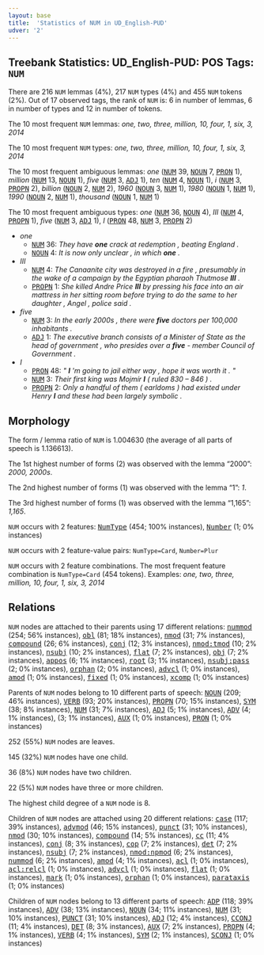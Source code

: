 ```yaml
---
layout: base
title:  'Statistics of NUM in UD_English-PUD'
udver: '2'
---
```


## Treebank Statistics: UD_English-PUD: POS Tags: `NUM`

There are 216 `NUM` lemmas (4%), 217 `NUM` types (4%) and 455 `NUM` tokens (2%).
Out of 17 observed tags, the rank of `NUM` is: 6 in number of lemmas, 6 in number of types and 12 in number of tokens.

The 10 most frequent `NUM` lemmas: <em>one, two, three, million, 10, four, 1, six, 3, 2014</em>

The 10 most frequent `NUM` types:  <em>one, two, three, million, 10, four, 1, six, 3, 2014</em>

The 10 most frequent ambiguous lemmas: <em>one</em> (<tt><a href="en_pud-pos-NUM.html">NUM</a></tt> 39, <tt><a href="en_pud-pos-NOUN.html">NOUN</a></tt> 7, <tt><a href="en_pud-pos-PRON.html">PRON</a></tt> 1), <em>million</em> (<tt><a href="en_pud-pos-NUM.html">NUM</a></tt> 13, <tt><a href="en_pud-pos-NOUN.html">NOUN</a></tt> 1), <em>five</em> (<tt><a href="en_pud-pos-NUM.html">NUM</a></tt> 3, <tt><a href="en_pud-pos-ADJ.html">ADJ</a></tt> 1), <em>ten</em> (<tt><a href="en_pud-pos-NUM.html">NUM</a></tt> 4, <tt><a href="en_pud-pos-NOUN.html">NOUN</a></tt> 1), <em>i</em> (<tt><a href="en_pud-pos-NUM.html">NUM</a></tt> 3, <tt><a href="en_pud-pos-PROPN.html">PROPN</a></tt> 2), <em>billion</em> (<tt><a href="en_pud-pos-NOUN.html">NOUN</a></tt> 2, <tt><a href="en_pud-pos-NUM.html">NUM</a></tt> 2), <em>1960</em> (<tt><a href="en_pud-pos-NOUN.html">NOUN</a></tt> 3, <tt><a href="en_pud-pos-NUM.html">NUM</a></tt> 1), <em>1980</em> (<tt><a href="en_pud-pos-NOUN.html">NOUN</a></tt> 1, <tt><a href="en_pud-pos-NUM.html">NUM</a></tt> 1), <em>1990</em> (<tt><a href="en_pud-pos-NOUN.html">NOUN</a></tt> 2, <tt><a href="en_pud-pos-NUM.html">NUM</a></tt> 1), <em>thousand</em> (<tt><a href="en_pud-pos-NOUN.html">NOUN</a></tt> 1, <tt><a href="en_pud-pos-NUM.html">NUM</a></tt> 1)

The 10 most frequent ambiguous types:  <em>one</em> (<tt><a href="en_pud-pos-NUM.html">NUM</a></tt> 36, <tt><a href="en_pud-pos-NOUN.html">NOUN</a></tt> 4), <em>III</em> (<tt><a href="en_pud-pos-NUM.html">NUM</a></tt> 4, <tt><a href="en_pud-pos-PROPN.html">PROPN</a></tt> 1), <em>five</em> (<tt><a href="en_pud-pos-NUM.html">NUM</a></tt> 3, <tt><a href="en_pud-pos-ADJ.html">ADJ</a></tt> 1), <em>I</em> (<tt><a href="en_pud-pos-PRON.html">PRON</a></tt> 48, <tt><a href="en_pud-pos-NUM.html">NUM</a></tt> 3, <tt><a href="en_pud-pos-PROPN.html">PROPN</a></tt> 2)


* <em>one</em>
  * <tt><a href="en_pud-pos-NUM.html">NUM</a></tt> 36: <em>They have <b>one</b> crack at redemption , beating England .</em>
  * <tt><a href="en_pud-pos-NOUN.html">NOUN</a></tt> 4: <em>It is now only unclear , in which <b>one</b> .</em>
* <em>III</em>
  * <tt><a href="en_pud-pos-NUM.html">NUM</a></tt> 4: <em>The Canaanite city was destroyed in a fire , presumably in the wake of a campaign by the Egyptian pharaoh Thutmose <b>III</b> .</em>
  * <tt><a href="en_pud-pos-PROPN.html">PROPN</a></tt> 1: <em>She killed Andre Price <b>III</b> by pressing his face into an air mattress in her sitting room before trying to do the same to her daughter , Angel , police said .</em>
* <em>five</em>
  * <tt><a href="en_pud-pos-NUM.html">NUM</a></tt> 3: <em>In the early 2000s , there were <b>five</b> doctors per 100,000 inhabitants .</em>
  * <tt><a href="en_pud-pos-ADJ.html">ADJ</a></tt> 1: <em>The executive branch consists of a Minister of State as the head of government , who presides over a <b>five</b> - member Council of Government .</em>
* <em>I</em>
  * <tt><a href="en_pud-pos-PRON.html">PRON</a></tt> 48: <em>" <b>I</b> 'm going to jail either way , hope it was worth it . "</em>
  * <tt><a href="en_pud-pos-NUM.html">NUM</a></tt> 3: <em>Their first king was Mojmír <b>I</b> ( ruled 830 – 846 ) .</em>
  * <tt><a href="en_pud-pos-PROPN.html">PROPN</a></tt> 2: <em>Only a handful of them ( earldoms ) had existed under Henry <b>I</b> and these had been largely symbolic .</em>

## Morphology

The form / lemma ratio of `NUM` is 1.004630 (the average of all parts of speech is 1.136613).

The 1st highest number of forms (2) was observed with the lemma “2000”: <em>2000, 2000s</em>.

The 2nd highest number of forms (1) was observed with the lemma “1”: <em>1</em>.

The 3rd highest number of forms (1) was observed with the lemma “1,165”: <em>1,165</em>.

`NUM` occurs with 2 features: <tt><a href="en_pud-feat-NumType.html">NumType</a></tt> (454; 100% instances), <tt><a href="en_pud-feat-Number.html">Number</a></tt> (1; 0% instances)

`NUM` occurs with 2 feature-value pairs: `NumType=Card`, `Number=Plur`

`NUM` occurs with 2 feature combinations.
The most frequent feature combination is `NumType=Card` (454 tokens).
Examples: <em>one, two, three, million, 10, four, 1, six, 3, 2014</em>


## Relations

`NUM` nodes are attached to their parents using 17 different relations: <tt><a href="en_pud-dep-nummod.html">nummod</a></tt> (254; 56% instances), <tt><a href="en_pud-dep-obl.html">obl</a></tt> (81; 18% instances), <tt><a href="en_pud-dep-nmod.html">nmod</a></tt> (31; 7% instances), <tt><a href="en_pud-dep-compound.html">compound</a></tt> (26; 6% instances), <tt><a href="en_pud-dep-conj.html">conj</a></tt> (12; 3% instances), <tt><a href="en_pud-dep-nmod-tmod.html">nmod:tmod</a></tt> (10; 2% instances), <tt><a href="en_pud-dep-nsubj.html">nsubj</a></tt> (10; 2% instances), <tt><a href="en_pud-dep-flat.html">flat</a></tt> (7; 2% instances), <tt><a href="en_pud-dep-obj.html">obj</a></tt> (7; 2% instances), <tt><a href="en_pud-dep-appos.html">appos</a></tt> (6; 1% instances), <tt><a href="en_pud-dep-root.html">root</a></tt> (3; 1% instances), <tt><a href="en_pud-dep-nsubj-pass.html">nsubj:pass</a></tt> (2; 0% instances), <tt><a href="en_pud-dep-orphan.html">orphan</a></tt> (2; 0% instances), <tt><a href="en_pud-dep-advcl.html">advcl</a></tt> (1; 0% instances), <tt><a href="en_pud-dep-amod.html">amod</a></tt> (1; 0% instances), <tt><a href="en_pud-dep-fixed.html">fixed</a></tt> (1; 0% instances), <tt><a href="en_pud-dep-xcomp.html">xcomp</a></tt> (1; 0% instances)

Parents of `NUM` nodes belong to 10 different parts of speech: <tt><a href="en_pud-pos-NOUN.html">NOUN</a></tt> (209; 46% instances), <tt><a href="en_pud-pos-VERB.html">VERB</a></tt> (93; 20% instances), <tt><a href="en_pud-pos-PROPN.html">PROPN</a></tt> (70; 15% instances), <tt><a href="en_pud-pos-SYM.html">SYM</a></tt> (38; 8% instances), <tt><a href="en_pud-pos-NUM.html">NUM</a></tt> (31; 7% instances), <tt><a href="en_pud-pos-ADJ.html">ADJ</a></tt> (5; 1% instances), <tt><a href="en_pud-pos-ADV.html">ADV</a></tt> (4; 1% instances),  (3; 1% instances), <tt><a href="en_pud-pos-AUX.html">AUX</a></tt> (1; 0% instances), <tt><a href="en_pud-pos-PRON.html">PRON</a></tt> (1; 0% instances)

252 (55%) `NUM` nodes are leaves.

145 (32%) `NUM` nodes have one child.

36 (8%) `NUM` nodes have two children.

22 (5%) `NUM` nodes have three or more children.

The highest child degree of a `NUM` node is 8.

Children of `NUM` nodes are attached using 20 different relations: <tt><a href="en_pud-dep-case.html">case</a></tt> (117; 39% instances), <tt><a href="en_pud-dep-advmod.html">advmod</a></tt> (46; 15% instances), <tt><a href="en_pud-dep-punct.html">punct</a></tt> (31; 10% instances), <tt><a href="en_pud-dep-nmod.html">nmod</a></tt> (30; 10% instances), <tt><a href="en_pud-dep-compound.html">compound</a></tt> (14; 5% instances), <tt><a href="en_pud-dep-cc.html">cc</a></tt> (11; 4% instances), <tt><a href="en_pud-dep-conj.html">conj</a></tt> (8; 3% instances), <tt><a href="en_pud-dep-cop.html">cop</a></tt> (7; 2% instances), <tt><a href="en_pud-dep-det.html">det</a></tt> (7; 2% instances), <tt><a href="en_pud-dep-nsubj.html">nsubj</a></tt> (7; 2% instances), <tt><a href="en_pud-dep-nmod-npmod.html">nmod:npmod</a></tt> (6; 2% instances), <tt><a href="en_pud-dep-nummod.html">nummod</a></tt> (6; 2% instances), <tt><a href="en_pud-dep-amod.html">amod</a></tt> (4; 1% instances), <tt><a href="en_pud-dep-acl.html">acl</a></tt> (1; 0% instances), <tt><a href="en_pud-dep-acl-relcl.html">acl:relcl</a></tt> (1; 0% instances), <tt><a href="en_pud-dep-advcl.html">advcl</a></tt> (1; 0% instances), <tt><a href="en_pud-dep-flat.html">flat</a></tt> (1; 0% instances), <tt><a href="en_pud-dep-mark.html">mark</a></tt> (1; 0% instances), <tt><a href="en_pud-dep-orphan.html">orphan</a></tt> (1; 0% instances), <tt><a href="en_pud-dep-parataxis.html">parataxis</a></tt> (1; 0% instances)

Children of `NUM` nodes belong to 13 different parts of speech: <tt><a href="en_pud-pos-ADP.html">ADP</a></tt> (118; 39% instances), <tt><a href="en_pud-pos-ADV.html">ADV</a></tt> (38; 13% instances), <tt><a href="en_pud-pos-NOUN.html">NOUN</a></tt> (34; 11% instances), <tt><a href="en_pud-pos-NUM.html">NUM</a></tt> (31; 10% instances), <tt><a href="en_pud-pos-PUNCT.html">PUNCT</a></tt> (31; 10% instances), <tt><a href="en_pud-pos-ADJ.html">ADJ</a></tt> (12; 4% instances), <tt><a href="en_pud-pos-CCONJ.html">CCONJ</a></tt> (11; 4% instances), <tt><a href="en_pud-pos-DET.html">DET</a></tt> (8; 3% instances), <tt><a href="en_pud-pos-AUX.html">AUX</a></tt> (7; 2% instances), <tt><a href="en_pud-pos-PROPN.html">PROPN</a></tt> (4; 1% instances), <tt><a href="en_pud-pos-VERB.html">VERB</a></tt> (4; 1% instances), <tt><a href="en_pud-pos-SYM.html">SYM</a></tt> (2; 1% instances), <tt><a href="en_pud-pos-SCONJ.html">SCONJ</a></tt> (1; 0% instances)

